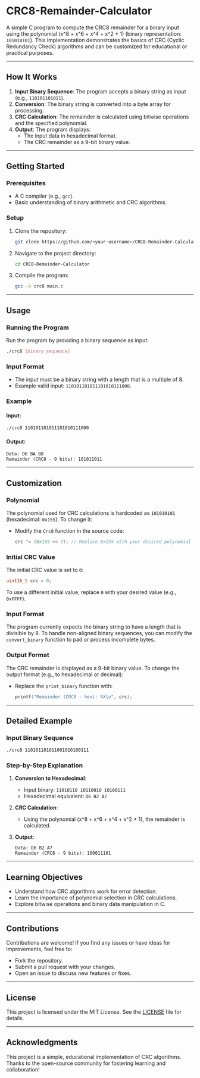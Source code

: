 
# CRC8-Remainder-Calculator

A simple C program to compute the CRC8 remainder for a binary input using the polynomial \(x^8 + x^6 + x^4 + x^2 + 1\) (binary representation: `101010101`). This implementation demonstrates the basics of CRC (Cyclic Redundancy Check) algorithms and can be customized for educational or practical purposes.

---

## How It Works

1. **Input Binary Sequence**: The program accepts a binary string as input (e.g., `110101101011`).
2. **Conversion**: The binary string is converted into a byte array for processing.
3. **CRC Calculation**: The remainder is calculated using bitwise operations and the specified polynomial.
4. **Output**: The program displays:
   - The input data in hexadecimal format.
   - The CRC remainder as a 9-bit binary value.

---

## Getting Started

### Prerequisites

- A C compiler (e.g., `gcc`).
- Basic understanding of binary arithmetic and CRC algorithms.

### Setup

1. Clone the repository:
   ```bash
   git clone https://github.com/<your-username>/CRC8-Remainder-Calculator.git
   ```
2. Navigate to the project directory:
   ```bash
   cd CRC8-Remainder-Calculator
   ```
3. Compile the program:
   ```bash
   gcc -o crc8 main.c
   ```

---

## Usage

### Running the Program

Run the program by providing a binary sequence as input:
```bash
./crc8 [binary_sequence]
```

### Input Format

- The input must be a binary string with a length that is a multiple of 8.
- Example valid input: `110101101011101010111000`.

### Example

#### Input:
```bash
./crc8 110101101011101010111000
```

#### Output:
```
Data: D6 BA B8 
Remainder (CRC8 - 9 bits): 101011011
```

---

## Customization

### Polynomial

The polynomial used for CRC calculations is hardcoded as `101010101` (hexadecimal: `0x155`). To change it:
- Modify the `Crc8` function in the source code:
  ```c
  crc ^= (0x155 << 7); // Replace 0x155 with your desired polynomial
  ```

### Initial CRC Value

The initial CRC value is set to `0`:
```c
uint16_t crc = 0;
```
To use a different initial value, replace `0` with your desired value (e.g., `0xFFFF`).

### Input Format

The program currently expects the binary string to have a length that is divisible by 8. To handle non-aligned binary sequences, you can modify the `convert_binary` function to pad or process incomplete bytes.

### Output Format

The CRC remainder is displayed as a 9-bit binary value. To change the output format (e.g., to hexadecimal or decimal):
- Replace the `print_binary` function with:
  ```c
  printf("Remainder (CRC8 - hex): %X\n", crc);
  ```

---

## Detailed Example

### Input Binary Sequence

```bash
./crc8 110101101011001010100111
```

### Step-by-Step Explanation

1. **Conversion to Hexadecimal**:
   - Input binary: `11010110 10110010 10100111`
   - Hexadecimal equivalent: `D6 B2 A7`

2. **CRC Calculation**:
   - Using the polynomial \(x^8 + x^6 + x^4 + x^2 + 1\), the remainder is calculated.

3. **Output**:
   ```
   Data: D6 B2 A7
   Remainder (CRC8 - 9 bits): 100011101
   ```

---

## Learning Objectives

- Understand how CRC algorithms work for error detection.
- Learn the importance of polynomial selection in CRC calculations.
- Explore bitwise operations and binary data manipulation in C.

---

## Contributions

Contributions are welcome! If you find any issues or have ideas for improvements, feel free to:
- Fork the repository.
- Submit a pull request with your changes.
- Open an issue to discuss new features or fixes.

---

## License

This project is licensed under the MIT License. See the [LICENSE](https://github.com/Arikatakur/CRC8-Remainder-Calculator/tree/main?tab=MIT-1-ov-file) file for details.

---

## Acknowledgments

This project is a simple, educational implementation of CRC algorithms. Thanks to the open-source community for fostering learning and collaboration!
